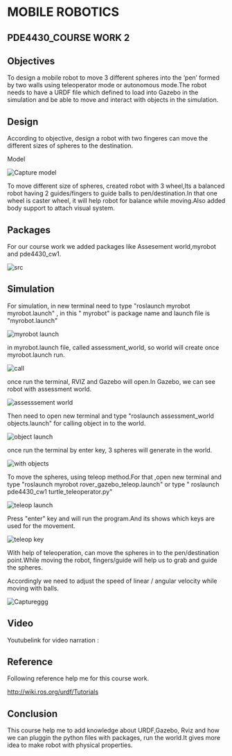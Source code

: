 #           MOBILE ROBOTICS

## PDE4430_COURSE WORK 2

## Objectives

   To design a  mobile robot to move 3 different spheres into the ‘pen’ formed by two walls using teleoperator mode or autonomous mode.The robot needs to have a URDF file which defined to load into Gazebo in the simulation and be able to move and interact with objects in the simulation. 

## Design

  According to objective, design a robot with two fingeres can move the different sizes of spheres to the destination. 
  
    
 Model
  
  
  ![Capture model](https://user-images.githubusercontent.com/117764288/212550730-ead16d94-aafc-4113-aa00-a57f6f19e6f0.JPG)
  
  
  

To move different size of spheres, created robot with 3 wheel,Its a balanced robot having 2 guides/fingers to guide balls to pen/destination.In that one wheel is caster wheel, it will help robot for balance while moving.Also added body support to attach visual system.

## Packages

For our course work we added  packages like Assesement world,myrobot and pde4430_cw1.


  ![src](https://user-images.githubusercontent.com/117764288/212551390-add17eef-988c-4f7d-8e89-3dfb99b21bad.JPG)
  
## Simulation

   For simulation, in new terminal need to type "roslaunch myrobot myrobot.launch" , in this " myrobot" is package name and launch file is "myrobot.launch"
   
   ![myrobot launch](https://user-images.githubusercontent.com/117764288/212552600-e630df67-c0bb-457c-a16c-13458029aa48.JPG)
   
   in myrobot.launch file, called assessment_world, so world will create once myrobot.launch run.
   
   ![call](https://user-images.githubusercontent.com/117764288/212552919-9a4fefa7-4cb0-4de4-befe-3d39aab36d92.JPG)
   
   once run the terminal, RVIZ and Gazebo will open.In Gazebo, we can see robot with assessment world.
   
   ![assesssement world](https://user-images.githubusercontent.com/117764288/212553179-fd947cd8-3d4c-4c17-bb3b-efb0daab43c2.JPG)

   

   Then need to open new terminal  and type "roslaunch assessment_world objects.launch" for calling object in to the world.

   ![object launch](https://user-images.githubusercontent.com/117764288/212553015-75de1198-1967-45a6-b2b4-177c97528032.JPG)
   
   once run the terminal by enter key,  3 spheres will generate in the world.
   
   ![with objects](https://user-images.githubusercontent.com/117764288/212553282-0894d768-d42f-4cb4-baca-322c172c3a31.JPG)

   
   To move the spheres, using teleop method.For that ,open new terminal  and type "roslaunch myrobot rover_gazebo_teleop.launch" or type  " roslaunch pde4430_cw1 turtle_teleoperator.py"

![teleop launch](https://user-images.githubusercontent.com/117764288/212553698-ed1a29f2-fb02-4834-afc8-5a0de98a0e67.JPG)

 Press "enter"  key  and will run the program.And its shows which keys are used for the movement.
 
 ![teleop key](https://user-images.githubusercontent.com/117764288/212553989-09075d28-347d-40d4-999a-b3bda64e352b.JPG)

With help of teleoperation, can move the spheres in to the pen/destination point.While moving the robot, fingers/guide will help us to grab and guide  the spheres.

Accordingly we need to adjust the speed of linear / angular velocity while moving with balls.

![Captureggg](https://user-images.githubusercontent.com/117764288/212554126-8cd6e592-fb02-42c6-b643-b7efb5d30f52.JPG)

## Video

Youtubelink for video narration : 

## Reference

Following reference help me for this course work.

http://wiki.ros.org/urdf/Tutorials


## Conclusion

 This course help me to add knowledge about URDF,Gazebo, Rviz and how we can pluggin the python files with packages, run the world.It gives more idea to make robot with physical properties.




  
   

  

  
  






